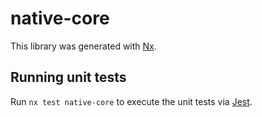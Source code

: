 # native-core

This library was generated with [Nx](https://nx.dev).

## Running unit tests

Run `nx test native-core` to execute the unit tests via [Jest](https://jestjs.io).
